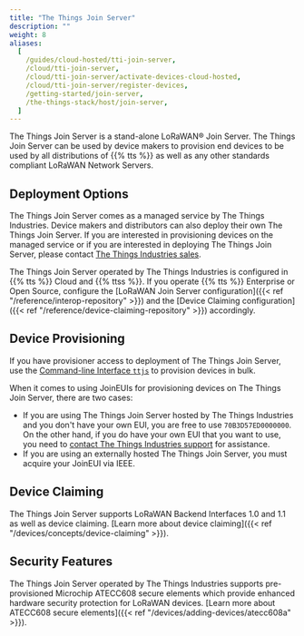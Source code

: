 ```yaml
---
title: "The Things Join Server"
description: ""
weight: 8
aliases:
  [
    /guides/cloud-hosted/tti-join-server,
    /cloud/tti-join-server,
    /cloud/tti-join-server/activate-devices-cloud-hosted,
    /cloud/tti-join-server/register-devices,
    /getting-started/join-server,
    /the-things-stack/host/join-server,
  ]
---
```


The Things Join Server is a stand-alone LoRaWAN® Join Server. The Things Join Server can be used by device makers to provision end devices to be used by all distributions of {{% tts %}} as well as any other standards compliant LoRaWAN Network Servers.

<!--more-->

## Deployment Options

The Things Join Server comes as a managed service by The Things Industries. Device makers and distributors can also deploy their own The Things Join Server. If you are interested in provisioning devices on the managed service or if you are interested in deploying The Things Join Server, please contact [The Things Industries sales](mailto:sales@thethingsindustries.com).

The Things Join Server operated by The Things Industries is configured in {{% tts %}} Cloud and {{% ttss %}}. If you operate {{% tts %}} Enterprise or Open Source, configure the [LoRaWAN Join Server configuration]({{< ref "/reference/interop-repository" >}}) and the [Device Claiming configuration]({{< ref "/reference/device-claiming-repository" >}}) accordingly.

## Device Provisioning

If you have provisioner access to deployment of The Things Join Server, use the [Command-line Interface `ttjs`](https://www.npmjs.com/package/ttjs-cli) to provision devices in bulk.

When it comes to using JoinEUIs for provisioning devices on The Things Join Server, there are two cases:

- If you are using The Things Join Server hosted by The Things Industries and you don't have your own EUI, you are free to use `70B3D57ED0000000`. On the other hand, if you do have your own EUI that you want to use, you need to [contact The Things Industries support](mailto:support@thethingsindustries.com) for assistance.
- If you are using an externally hosted The Things Join Server, you must acquire your JoinEUI via IEEE.

## Device Claiming

The Things Join Server supports LoRaWAN Backend Interfaces 1.0 and 1.1 as well as device claiming. [Learn more about device claiming]({{< ref "/devices/concepts/device-claiming" >}}).

## Security Features

The Things Join Server operated by The Things Industries supports pre-provisioned Microchip ATECC608 secure elements which provide enhanced hardware security protection for LoRaWAN devices. [Learn more about ATECC608 secure elements]({{< ref "/devices/adding-devices/atecc608a" >}}).
